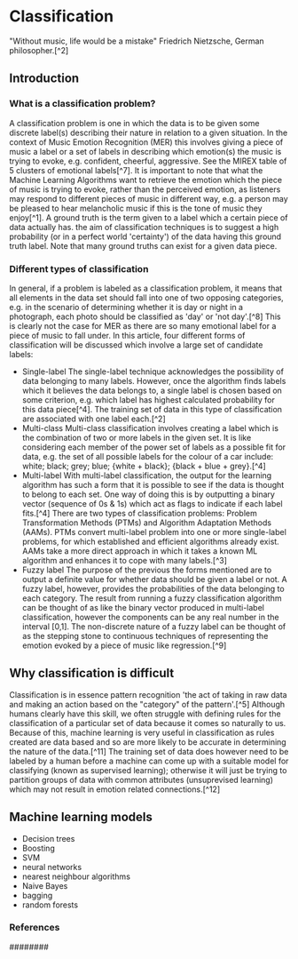 # Classification

  "Without music, life would be a mistake" Friedrich Nietzsche, German philosopher.[^2]

## Introduction
### What is a classification problem?

  A classification problem is one in which the data is to be given some discrete label(s) describing their nature in relation to a given situation. In the context of Music Emotion Recognition (MER) this involves giving a piece of music a label or a set of labels in describing which emotion(s) the music is trying to evoke, e.g. confident, cheerful, aggressive. See the MIREX table of 5 clusters of emotional labels[^7]. It is important to note that what the Machine Learning Algorithms want to retrieve the emotion which the piece of music is trying to evoke, rather than the perceived emotion, as listeners may respond to different pieces of music in different way, e.g. a person may be pleased to hear melancholic music if this is the tone of music they enjoy[^1]. A ground truth is the term given to a label which a certain piece of data actually has. the aim of classification techniques is to suggest a high probability (or in a perfect world 'certainty') of the data having this ground truth label. Note that many ground truths can exist for a given data piece.

### Different types of classification

   In general, if a problem is labeled as a classification problem, it means that all elements in the data set should fall into one of two opposing categories, e.g. in the scenario of determining whether it is day or night in a photograph, each photo should be classified as 'day' or 'not day'.[^8] This is clearly not the case for MER as there are so many emotional label for a piece of music to fall under. In this article, four different forms of classification will be discussed which involve a large set of candidate labels:
   - Single-label
   The single-label technique acknowledges the possibility of data belonging to many labels. However, once the algorithm finds labels which it believes the data belongs to, a single label is chosen based on some criterion, e.g. which label has highest calculated probability for this data piece[^4]. The training set of data in this type of classification are associated with one label each.[^2]
   - Multi-class
   Multi-class classification involves creating a label which is the combination of two or more labels in the given set. It is like considering each member of the power set of labels as a possible fit for data, e.g. the set of all possible labels for the colour of a car include: white; black; grey; blue; {white + black}; {black + blue + grey}.[^4]
   - Multi-label
   With multi-label classification, the output for the learning algorithm has such a form that it is possible to see if the data is thought to belong to each set. One way of doing this is by outputting a binary vector (sequence of 0s &amp; 1s) which act as flags to indicate if each label fits.[^4] There are two types of classification problems: Problem Transformation Methods (PTMs) and Algorithm Adaptation Methods (AAMs). PTMs convert multi-label problem into one or more single-label problems, for which established and efficient algorithms already exist. AAMs take a more direct approach in which it takes a known ML algorithm and enhances it to cope with many labels.[^3]  
   - Fuzzy label
   The purpose of the previous the forms mentioned are to output a definite value for whether data should be given a label or not. A fuzzy label, however, provides the probabilities of the data belonging to each category. The result from running a fuzzy classification algorithm can be thought of as like the binary vector produced in multi-label classification, however the components can be any real number in the interval [0,1]. The non-discrete nature of a fuzzy label can be thought of as the stepping stone to continuous techniques of representing the emotion evoked by a piece of music like regression.[^9]
<!-- don't go too in depth, apart from what strictly ties in with machine learning -->

## Why classification is difficult

Classification is in essence pattern recognition <!-- quote --> 'the act of taking in raw data and making an action based on the "category" of the pattern'.[^5] Although humans clearly have this skill, we often struggle with defining rules for the classification of a particular set of data because it comes so naturally to us. Because of this, machine learning is very useful in classification as rules created are data based and so are more likely to be accurate in determining the nature of the data.[^11] The training set of data does however need to be labeled by a human before a machine can come up with a suitable model for classifying (known as supervised learning); otherwise it will just be trying to partition groups of data with common attributes (unsuprevised learning) which may not result in emotion related connections.[^12]

<!-- ## How ML helps -->
<!-- briefly -->
<!-- supervised learning -->

## Machine learning models
 <!-- in each section then talk about Single/Multi label multi class and fuzzy labelling -->
 <!-- provide real life studies where the methods have been used, even better if the study used machine learning -->

 - Decision trees
 - Boosting
 - SVM
 - neural networks
 - nearest neighbour algorithms
 - Naive Bayes
 - bagging
 - random forests

<!--
#### Non-textual features
 - Table1 comparison of Multi(class vs Label)
 - Animation1 (think about one)
 - Table2 emotional adjectives
-->

### References

<!-- DONT FORGET TO COPY OVER REFERENCES -->

########
<!-- references used -->
<!--1, 2, 3, 4, 5, 7, 8, 9, 11, 12 -->
